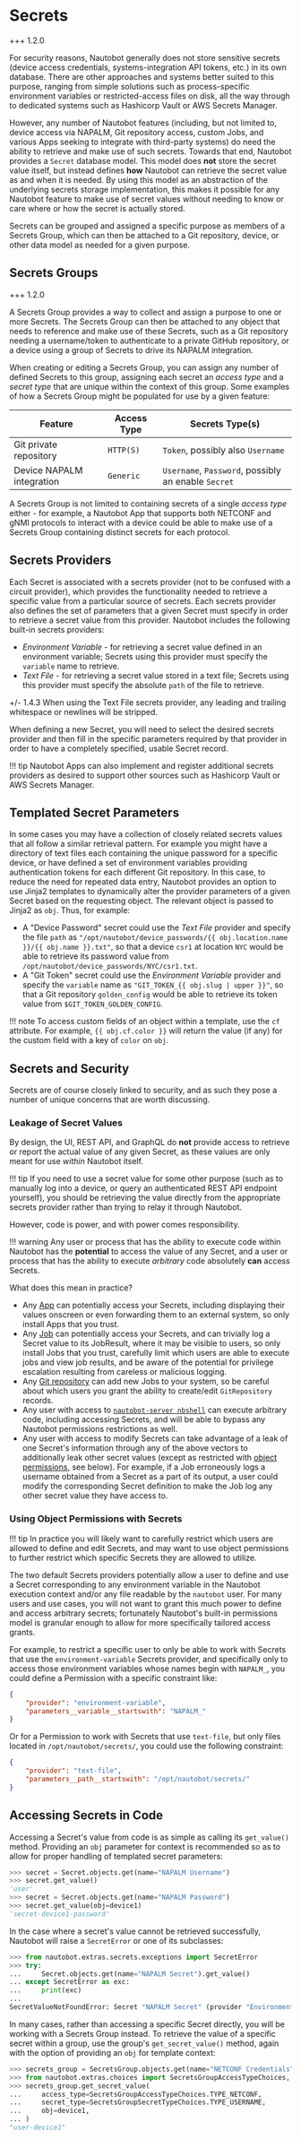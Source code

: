 # Secrets

+++ 1.2.0

For security reasons, Nautobot generally does not store sensitive secrets (device access credentials, systems-integration API tokens, etc.) in its own database. There are other approaches and systems better suited to this purpose, ranging from simple solutions such as process-specific environment variables or restricted-access files on disk, all the way through to dedicated systems such as Hashicorp Vault or AWS Secrets Manager.

However, any number of Nautobot features (including, but not limited to, device access via NAPALM, Git repository access, custom Jobs, and various Apps seeking to integrate with third-party systems) do need the ability to retrieve and make use of such secrets. Towards that end, Nautobot provides a `Secret` database model. This model does **not** store the secret value itself, but instead defines **how** Nautobot can retrieve the secret value as and when it is needed. By using this model as an abstraction of the underlying secrets storage implementation, this makes it possible for any Nautobot feature to make use of secret values without needing to know or care where or how the secret is actually stored.

Secrets can be grouped and assigned a specific purpose as members of a Secrets Group, which can then be attached to a Git repository, device, or other data model as needed for a given purpose.

## Secrets Groups

+++ 1.2.0

A Secrets Group provides a way to collect and assign a purpose to one or more Secrets. The Secrets Group can then be attached to any object that needs to reference and make use of these Secrets, such as a Git repository needing a username/token to authenticate to a private GitHub repository, or a device using a group of Secrets to drive its NAPALM integration.

When creating or editing a Secrets Group, you can assign any number of defined Secrets to this group, assigning each secret an *access type* and a *secret type* that are unique within the context of this group. Some examples of how a Secrets Group might be populated for use by a given feature:

| Feature                   | Access Type | Secrets Type(s)                                     |
|---------------------------|-------------|-----------------------------------------------------|
| Git private repository    | `HTTP(S)`   | `Token`, possibly also `Username`                   |
| Device NAPALM integration | `Generic`   | `Username`, `Password`, possibly an enable `Secret` |

A Secrets Group is not limited to containing secrets of a single *access type* either - for example, a Nautobot App that supports both NETCONF and gNMI protocols to interact with a device could be able to make use of a Secrets Group containing distinct secrets for each protocol.

## Secrets Providers

Each Secret is associated with a secrets provider (not to be confused with a circuit provider), which provides the functionality needed to retrieve a specific value from a particular source of secrets. Each secrets provider also defines the set of parameters that a given Secret must specify in order to retrieve a secret value from this provider. Nautobot includes the following built-in secrets providers:

- *Environment Variable* - for retrieving a secret value defined in an environment variable; Secrets using this provider must specify the `variable` name to retrieve.
- *Text File* - for retrieving a secret value stored in a text file; Secrets using this provider must specify the absolute `path` of the file to retrieve.

+/- 1.4.3
    When using the Text File secrets provider, any leading and trailing whitespace or newlines will be stripped.

When defining a new Secret, you will need to select the desired secrets provider and then fill in the specific parameters required by that provider in order to have a completely specified, usable Secret record.

!!! tip
    Nautobot Apps can also implement and register additional secrets providers as desired to support other sources such as Hashicorp Vault or AWS Secrets Manager.

## Templated Secret Parameters

In some cases you may have a collection of closely related secrets values that all follow a similar retrieval pattern. For example you might have a directory of text files each containing the unique password for a specific device, or have defined a set of environment variables providing authentication tokens for each different Git repository. In this case, to reduce the need for repeated data entry, Nautobot provides an option to use Jinja2 templates to dynamically alter the provider parameters of a given Secret based on the requesting object. The relevant object is passed to Jinja2 as `obj`. Thus, for example:

- A "Device Password" secret could use the *Text File* provider and specify the file `path` as `"/opt/nautobot/device_passwords/{{ obj.location.name }}/{{ obj.name }}.txt"`, so that a device `csr1` at location `NYC` would be able to retrieve its password value from `/opt/nautobot/device_passwords/NYC/csr1.txt`.
- A "Git Token" secret could use the *Environment Variable* provider and specify the `variable` name as `"GIT_TOKEN_{{ obj.slug | upper }}"`, so that a Git repository `golden_config` would be able to retrieve its token value from `$GIT_TOKEN_GOLDEN_CONFIG`.

!!! note
    To access custom fields of an object within a template, use the `cf` attribute. For example, `{{ obj.cf.color }}` will return the value (if any) for the custom field with a key of `color` on `obj`.

## Secrets and Security

Secrets are of course closely linked to security, and as such they pose a number of unique concerns that are worth discussing.

### Leakage of Secret Values

By design, the UI, REST API, and GraphQL do **not** provide access to retrieve or report the actual value of any given Secret, as these values are only meant for use *within* Nautobot itself.

!!! tip
    If you need to use a secret value for some other purpose (such as to manually log into a device, or query an authenticated REST API endpoint yourself), you should be retrieving the value directly from the appropriate secrets provider rather than trying to relay it through Nautobot.

However, code is power, and with power comes responsibility.

!!! warning
    Any user or process that has the ability to execute code within Nautobot has the **potential** to access the value of any Secret, and a user or process that has the ability to execute *arbitrary* code absolutely **can** access Secrets.

What does this mean in practice?

- Any [App](../../apps/index.md) can potentially access your Secrets, including displaying their values onscreen or even forwarding them to an external system, so only install Apps that you trust.
- Any [Job](./jobs/index.md) can potentially access your Secrets, and can trivially log a Secret value to its JobResult, where it may be visible to users, so only install Jobs that you trust, carefully limit which users are able to execute jobs and view job results, and be aware of the potential for privilege escalation resulting from careless or malicious logging.
- Any [Git repository](./gitrepository.md) can add new Jobs to your system, so be careful about which users you grant the ability to create/edit `GitRepository` records.
- Any user with access to [`nautobot-server nbshell`](../administration/tools/nautobot-shell.md) can execute arbitrary code, including accessing Secrets, and will be able to bypass any Nautobot permissions restrictions as well.
- Any user with access to modify Secrets can take advantage of a leak of one Secret's information through any of the above vectors to additionally leak other secret values (except as restricted with [object permissions](#using-object-permissions-with-secrets), see below). For example, if a Job erroneously logs a username obtained from a Secret as a part of its output, a user could modify the corresponding Secret definition to make the Job log any other secret value they have access to.

### Using Object Permissions with Secrets

!!! tip
    In practice you will likely want to carefully restrict which users are allowed to define and edit Secrets, and may want to use object permissions to further restrict which specific Secrets they are allowed to utilize.

The two default Secrets providers potentially allow a user to define and use a Secret corresponding to any environment variable in the Nautobot execution context and/or any file readable by the `nautobot` user. For many users and use cases, you will not want to grant this much power to define and access arbitrary secrets; fortunately Nautobot's built-in permissions model is granular enough to allow for more specifically tailored access grants.

For example, to restrict a specific user to only be able to work with Secrets that use the `environment-variable` Secrets provider, and specifically only to access those environment variables whose names begin with `NAPALM_`, you could define a Permission with a specific constraint like:

```json
{
    "provider": "environment-variable",
    "parameters__variable__startswith": "NAPALM_"
}
```

Or for a Permission to work with Secrets that use `text-file`, but only files located in `/opt/nautobot/secrets/`, you could use the following constraint:

```json
{
    "provider": "text-file",
    "parameters__path__startswith": "/opt/nautobot/secrets/"
}
```

## Accessing Secrets in Code

Accessing a Secret's value from code is as simple as calling its `get_value()` method. Providing an `obj` parameter for context is recommended so as to allow for proper handling of templated secret parameters:

```python
>>> secret = Secret.objects.get(name="NAPALM Username")
>>> secret.get_value()
'user'
>>> secret = Secret.objects.get(name="NAPALM Password")
>>> secret.get_value(obj=device1)
'secret-device1-password'
```

In the case where a secret's value cannot be retrieved successfully, Nautobot will raise a `SecretError` or one of its subclasses:

```python
>>> from nautobot.extras.secrets.exceptions import SecretError
>>> try:
...     Secret.objects.get(name="NAPALM Secret").get_value()
... except SecretError as exc:
...     print(exc)
...
SecretValueNotFoundError: Secret "NAPALM Secret" (provider "EnvironmentVariableSecretsProvider"): Undefined environment variable "NAPALM_SECRET"!
```

In many cases, rather than accessing a specific Secret directly, you will be working with a Secrets Group instead. To retrieve the value of a specific secret within a group, use the group's `get_secret_value()` method, again with the option of providing an `obj` for template context:

```python
>>> secrets_group = SecretsGroup.objects.get(name="NETCONF Credentials")
>>> from nautobot.extras.choices import SecretsGroupAccessTypeChoices, SecretsGroupSecretTypeChoices
>>> secrets_group.get_secret_value(
...     access_type=SecretsGroupAccessTypeChoices.TYPE_NETCONF,
...     secret_type=SecretsGroupSecretTypeChoices.TYPE_USERNAME,
...     obj=device1,
... )
"user-device1"
```
